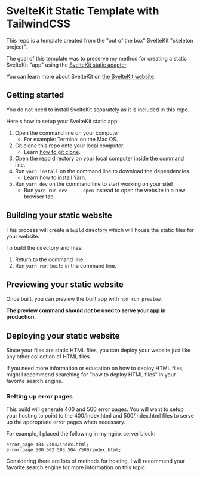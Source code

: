 # SvelteKit Static Template with TailwindCSS

This repo is a template created from the "out of the box" SvelteKit "skeleton project".

The goal of this template was to preserve my method for creating a static SvelteKit "app" using the [SvelteKit static adapter](https://github.com/sveltejs/kit/tree/master/packages/adapter-static).

You can learn more about SvelteKit on [the SvelteKit website](https://kit.svelte.dev/).

## Getting started

You do not need to install SvelteKit separately as it is included in this repo.

Here's how to setup your SvelteKit static app:

1. Open the command line on your computer
   - For example: Terminal on the Mac OS.
2. Git clone this repo onto your local computer.
   - Learn [how to git clone](https://docs.github.com/en/repositories/creating-and-managing-repositories/cloning-a-repository).
3. Open the repo directory on your local computer inside the command line.
4. Run `yarn install` on the command line to download the dependencies.
   - Learn [how to install Yarn](https://classic.yarnpkg.com/lang/en/docs/install/#mac-stable).
5. Run `yarn dev` on the command line to start working on your site!
   - Run `yarn run dev -- --open` instead to open the website in a new browser tab

## Building your static website

This process will create a `build` directory which will house the static files for your website.

To build the directory and files:

1. Return to the command line.
2. Run `yarn run build` in the command line.

## Previewing your static website

Once built, you can preview the built app with `npm run preview`.

**The preview command should _not_ be used to serve your app in production.**

## Deploying your static website

Since your files are static HTML files, you can deploy your website just like any other collection of HTML files.

If you need more information or education on how to deploy HTML files, might I recommend searching for "how to deploy HTML files" in your favorite search engine.

### Setting up error pages

This build will generate 400 and 500 error pages. You will want to setup your hosting to point to the 400/index.html and 500/index.html files to serve up the appropriate error pages when necessary.

For example, I placed the following in my nginx server block:

```
error_page 404 /404/index.html;
error_page 500 502 503 504 /500/index.html;
```

Considering there are lots of methods for hosting, I will recommend your favorite search engine for more information on this topic.
